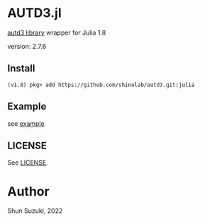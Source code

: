 # AUTD3.jl

[autd3 library](https://github.com/shinolab/autd3) wrapper for Julia 1.8

version: 2.7.6

## Install

```
(v1.8) pkg> add https://github.com/shinolab/autd3.git:julia
```

## Example

see [example](./example)

## LICENSE

See [LICENSE](https://github.com/shinolab/autd3/blob/master/LICENSE).

# Author

Shun Suzuki, 2022
